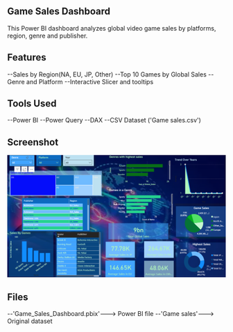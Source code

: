 ## Game Sales Dashboard

This Power BI dashboard analyzes global video game sales by platforms, region, genre and publisher.
## Features
  --Sales by Region(NA, EU, JP, Other)
  --Top 10 Games by Global Sales
  --Genre and Platform
  --Interactive Slicer and tooltips
## Tools Used
  --Power BI
  --Power Query
  --DAX
  --CSV Dataset ('Game sales.csv')
## Screenshot
  ![Game Dashboard](Game%20Dashboard.png)



## Files
  --'Game_Sales_Dashboard.pbix'---> Power BI file
  --'Game sales'---> Original dataset
